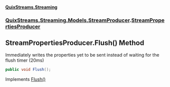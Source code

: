 #### [QuixStreams.Streaming](index.md 'index')
### [QuixStreams.Streaming.Models.StreamProducer](QuixStreams.Streaming.Models.StreamProducer.md 'QuixStreams.Streaming.Models.StreamProducer').[StreamPropertiesProducer](StreamPropertiesProducer.md 'QuixStreams.Streaming.Models.StreamProducer.StreamPropertiesProducer')

## StreamPropertiesProducer.Flush() Method

Immediately writes the properties yet to be sent instead of waiting for the flush timer (20ms)

```csharp
public void Flush();
```

Implements [Flush()](IStreamPropertiesProducer.Flush().md 'QuixStreams.Streaming.Models.StreamProducer.IStreamPropertiesProducer.Flush()')